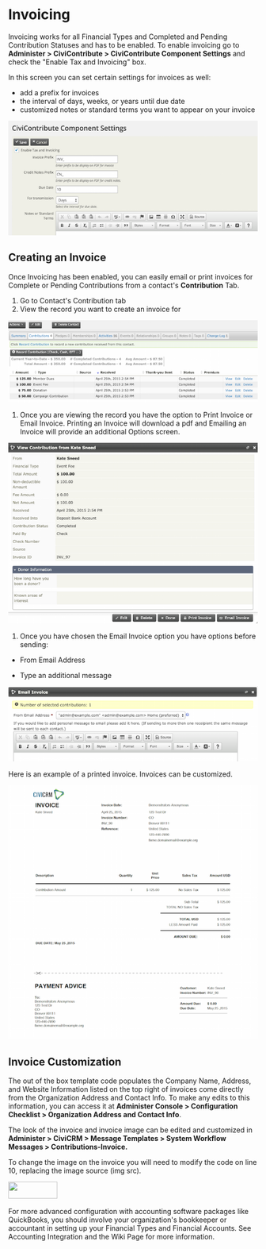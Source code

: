Invoicing
=========

Invoicing works for all Financial Types and Completed and Pending
Contribution Statuses and has to be enabled. To enable invoicing go
to **Administer > CiviContribute > CiviContribute Component Settings** and
check the "Enable Tax and Invoicing" box.

In this screen you can set certain settings for invoices as well:

-   add a prefix for invoices
-   the interval of days, weeks, or years until due date
-   customized notes or standard terms you want to appear on your
    invoice

![](/images/civicontribute_comp_settings.png) 

Creating an Invoice
--------------------

Once Invoicing has been enabled, you can easily email or print invoices
for Complete or Pending Contributions from a contact's **Contribution**
Tab.

1.  Go to Contact's Contribution tab 
2.  View the record you want to create an invoice for

![](/images/contribution_summary.png) 

1.  Once you are viewing the record you have the option to Print Invoice
    or Email Invoice. Printing an Invoice will download a pdf and
    Emailing an Invoice will provide an additional Options screen.

![](/images/contributiion_view_Screen.png) 

1.  Once you have chosen the Email Invoice option you have options
    before sending:

-   From Email Address

-   Type an additional message

![](/images/email_invoice.png) 

Here is an example of a printed invoice. Invoices can be customized.

![](/images/invoice.png)

Invoice Customization 
-----------------------

The out of the box template code populates the Company Name, Address,
and Website Information listed on the top right of invoices come
directly from the Organization Address and Contact Info. To make any
edits to this information, you can access it at **Administer Console >
Configuration Checklist > Organization Address and Contact Info**.

The look of the invoice and invoice image can be edited and customized
in **Administer > CiviCRM > Message Templates > System Workflow Messages > Contributions-Invoice.**

To change the image on the invoice you will need to modify the code on
line 10, replacing the image source (img src).

<td><img src = "{$resourceBase}/i/civi99.png" height = "34px" width
= "99px"></td>

For more advanced configuration with accounting software packages like
QuickBooks, you should involve your organization's bookkeeper or
accountant in setting up your Financial Types and Financial Accounts.
See Accounting Integration and the Wiki Page for more information. 
 

